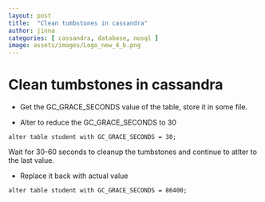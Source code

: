 ```yaml
---
layout: post
title:  "Clean tumbstones in cassandra"
author: jinna
categories: [ cassandra, database, nosql ]
image: assets/images/Logo_new_4_b.png
---
```


# Clean tumbstones in cassandra

- Get the GC_GRACE_SECONDS value of the table, store it in some file.

- Alter to reduce the GC_GRACE_SECONDS to 30 

`alter table student with GC_GRACE_SECONDS = 30;`

Wait for 30-60 seconds to cleanup the tumbstones and continue to atlter to the last value.

- Replace it back with actual value

`alter table student with GC_GRACE_SECONDS = 86400;`
